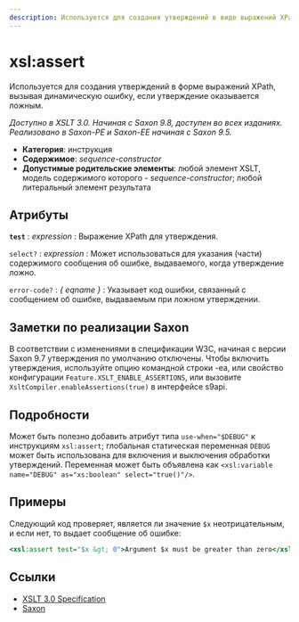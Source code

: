 ```yaml
---
description: Используется для создания утверждений в виде выражений XPath, вызывая динамическую ошибку, если утверждение оказывается ложным
---
```


# xsl:assert

Используется для создания утверждений в форме выражений XPath, вызывая динамическую ошибку, если утверждение оказывается ложным.

_Доступно в XSLT 3.0. Начиная с Saxon 9.8, доступен во всех изданиях. Реализовано в Saxon-PE и Saxon-EE начиная с Saxon 9.5._

-   **Категория**: инструкция
-   **Содержимое**: _sequence-constructor_
-   **Допустимые родительские элементы**: любой элемент XSLT, модель содержимого которого - _sequence-constructor_; любой литеральный элемент результата

## Атрибуты

**`test`**
: _expression_
: Выражение XPath для утверждения.

`select?`
: _expression_
: Может использоваться для указания (части) содержимого сообщения об ошибке, выдаваемого, когда утверждение ложно.

`error-code?`
: _{ eqname }_
: Указывает код ошибки, связанный с сообщением об ошибке, выдаваемым при ложном утверждении.

## Заметки по реализации Saxon

В соответствии с изменениями в спецификации W3C, начиная с версии Saxon 9.7 утверждения по умолчанию отключены. Чтобы включить утверждения, используйте опцию командной строки -ea, или свойство конфигурации `Feature.XSLT_ENABLE_ASSERTIONS`, или вызовите `XsltCompiler.enableAssertions(true)` в интерфейсе s9api.

## Подробности

Может быть полезно добавить атрибут типа `use-when="$DEBUG"` к инструкциям `xsl:assert`; глобальная статическая переменная `DEBUG` может быть использована для включения и выключения обработки утверждений. Переменная может быть объявлена как `<xsl:variable name="DEBUG" as="xs:boolean" select="true()"/>`.

## Примеры

Следующий код проверяет, является ли значение `$x` неотрицательным, и если нет, то выдает сообщение об ошибке:

```xslt
<xsl:assert test="$x &gt; 0">Argument $x must be greater than zero</xsl:assert>
```

## Ссылки

-   [XSLT 3.0 Specification](http://www.w3.org/TR/xslt-30/#element-assert)
-   [Saxon](https://www.saxonica.com/html/documentation/xsl-elements/assert.html)
